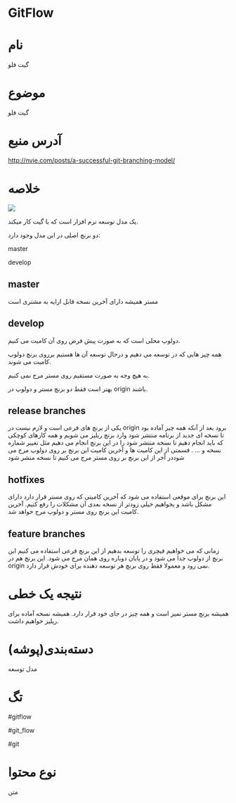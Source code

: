 GitFlow
===


نام
===

گیت فلو


موضوع
===

گیت فلو


آدرس منبع
===

http://nvie.com/posts/a-successful-git-branching-model/



خلاصه
===


![](git-model.png=300x450?raw=true)

یک مدل توسعه نرم افزار است که با گیت کار میکند.


دو برنچ اصلی در این مدل وجود دارد:


master

develop




master
---

مستر همیشه دارای آخرین نسخه قابل ارایه به مشتری است 



develop 
---

دولوپ محلی است که به صورت پیش فرض روی آن کامیت می کنیم.




همه چیز هایی که در توسعه می دهیم و درحال توسعه آن ها هستیم برروی برنچ دولوپ کامیت می شوند.

به هیچ وجه به صورت مستقیم روی مستر مرج نمی کنیم.

بهتر است فقط دو برنچ مستر و دولوپ در origin باشند.



release branches
---

یکی از برنچ های فرعی است و لازم نیست در origin برود 
بعد از آنکه همه چیز آماده بود تا نسخه ای جدید از برنامه منتشر شود وارد برنچ ریلیز می شویم و همه کارهای کوچکی که باید انجام دهیم تا نسخه منتشر شود را در این برنچ انجام می دهیم مثل تغییر شماره نسخه و ... .
قسمتی از این کامیت ها و آخرین کامیت این برنچ بر روی دولوپ مرج می شوددر آخر از این برنچ بر روی مستر مرج می کنیم تا نسخه منشر شود



hotfixes 
---

این برنچ برای موقعی استفاده می شود که آخرین کامیتی که روی مستر قرار دارد دارای مشکل باشد و بخواهیم خیلی زودتر از نسخه بعدی آن مشکلات را رفع کنیم.
آخرین کامیت این برنچ روی مستر و دولوپ مرج خواهد شد.



feature branches
---

زمانی که می خواهیم فیچری را توسعه بدهیم از این برنچ فرعی استفاده می کنیم 
این برنچ از دولوپ جدا می شود و در پایان دوباره روی همان مرج می شود.
این برنچ هم در origin نمی رود و معمولا فقط روی برنچ هر توسعه دهنده برای خودش قرار دارد.



نتیجه یک خطی
===

 همیشه برنچ مستر تمیز است و همه چیز در جای خود قرار دارد.
 همیشه نسخه آماده برای ریلیز خواهیم داشت.
 
 
 
دسته‌بندی(پوشه)
===

مدل توسعه



تگ
===

#gitflow 

#git_flow

#git



نوع محتوا
===

متن